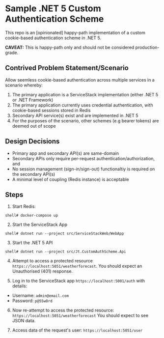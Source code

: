 # Sample .NET 5 Custom Authentication Scheme
This repo is an [opinionated] happy-path implementation of a custom cookie-based authentication scheme in .NET 5.

**CAVEAT:** This is happy-path only and should not be considered production-grade.

## Contrived Problem Statement/Scenario
Allow seemless cookie-based authentication across multiple services in a scenario whereby:
1. The primary application is a ServiceStack implementation (either .NET 5 or .NET Framework)
2. The primary application currently uses credential authentication, with cookie-based sessions stored in Redis
3. Secondary API service(s) exist and are implemented in .NET 5
4. For the purposes of the scenario, other schemes (e.g bearer tokens) are deemed out of scope

## Design Decisions
* Primary app and secondary API(s) are same-domain
* Secondary APIs only require per-request authentication/authorization, and
* No session management (sign-in/sign-out) functionaltiy is required on the secondary API(s)
* A minimal level of coupling (Redis instance) is acceptable


## Steps ##
1. Start Redis:
```
shell# docker-compose up
```

2. Start the ServiceStack App
```
shell# dotnet run --project src/ServiceStackWeb/WebApp
```

3. Start the .NET 5 API
```
shell# dotnet run --project src/Jt.CustomAuthScheme.Api
```

4. Attempt to access a protected resource `https://localhost:5051/weatherforecast`.
You should expect an Unauthorised (401) response.

5. Log in to the ServiceStack app `https://localhost:5001/auth` with details:
* Username: `admin@email.com`
* Password: `p@55wOrd`

6. Now re-attempt to access the protected resource: `https://localhost:5051/weatherforecast`
You should expect to see JSON data.

7. Access data of the request's user: `https://localhost:5051/user`